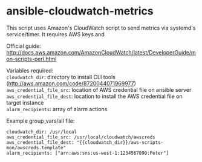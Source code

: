 ansible-cloudwatch-metrics
==========================

This script uses Amazon's CloudWatch script to send metrics via systemd's service/timer.
It requires AWS keys and 

Official guide: http://docs.aws.amazon.com/AmazonCloudWatch/latest/DeveloperGuide/mon-scripts-perl.html

Variables required:  
`cloudwatch_dir`: directory to install CLI tools (http://aws.amazon.com/code/8720044071969977)  
`aws_credential_file_src`: location of AWS credential file on ansible server  
`aws_credential_file_dest`: location to install the AWS credential file on target instance  
`alarm_recipients`: array of alarm actions  

Example group_vars/all file:  
```
cloudwatch_dir: /usr/local
aws_credential_file_src: /usr/local/cloudwatch/awscreds
aws_credential_file_dest: "{{cloudwatch_dir}}/aws-scripts-mon/awscreds.template"
alarm_recipients: ["arn:aws:sns:us-west-1:1234567890:Peter"]
```
